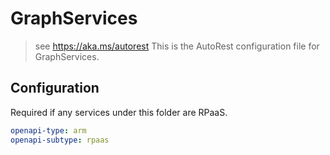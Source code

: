 # GraphServices

> see https://aka.ms/autorest
> This is the AutoRest configuration file for GraphServices.

## Configuration

Required if any services under this folder are RPaaS.

```yaml
openapi-type: arm
openapi-subtype: rpaas
```
